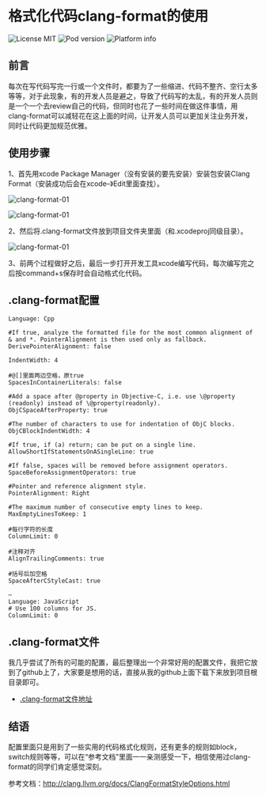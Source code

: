 格式化代码clang-format的使用
==========

![License MIT](https://go-shields.herokuapp.com/license-MIT-blue.png)
![Pod version](http://img.shields.io/cocoapods/v/YTKKeyValueStore.svg?style=flat)
![Platform info](http://img.shields.io/cocoapods/p/YTKKeyValueStore.svg?style=flat)

##	前言

每次在写代码写完一行或一个文件时，都要为了一些缩进、代码不整齐、空行太多等等，对于此现象，有的开发人员是避之，导致了代码写的太乱，有的开发人员则是一个一个去review自己的代码，但同时也花了一些时间在做这件事情，用clang-format可以减轻花在这上面的时间，让开发人员可以更加关注业务开发，同时让代码更加规范优雅。

##	使用步骤

1、首先用xcode Package Manager（没有安装的要先安装）安装包安装Clang Format（安装成功后会在xcode–》Edit里面查找）。

![clang-format-01](http://yaoqi-github.github.io/images/clang-format-01.png)

![clang-format-01](http://yaoqi-github.github.io/images/clang-format-02.png)


2、然后将.clang-format文件放到项目文件夹里面（和.xcodeproj同级目录）。

![clang-format-01](http://yaoqi-github.github.io/images/clang-format-03.png)

3、前两个过程做好之后，最后一步打开开发工具xcode编写代码，每次编写完之后按command+s保存时会自动格式化代码。

##	.clang-format配置

	Language: Cpp

	#If true, analyze the formatted file for the most common alignment of & and *. PointerAlignment is then used only as fallback.
	DerivePointerAlignment: false

	IndentWidth: 4

	#@[]里面两边空格，原true
	SpacesInContainerLiterals: false

	#Add a space after @property in Objective-C, i.e. use \@property (readonly) instead of \@property(readonly).
	ObjCSpaceAfterProperty: true

	#The number of characters to use for indentation of ObjC blocks.
	ObjCBlockIndentWidth: 4

	#If true, if (a) return; can be put on a single line.
	AllowShortIfStatementsOnASingleLine: true

	#If false, spaces will be removed before assignment operators.
	SpaceBeforeAssignmentOperators: true

	#Pointer and reference alignment style.
	PointerAlignment: Right

	#The maximum number of consecutive empty lines to keep.
	MaxEmptyLinesToKeep: 1

	#每行字符的长度
	ColumnLimit: 0

	#注释对齐
	AlignTrailingComments: true

	#括号后加空格
	SpaceAfterCStyleCast: true

	—
	Language: JavaScript
	# Use 100 columns for JS.
	ColumnLimit: 0
	
##	.clang-format文件

我几乎尝试了所有的可能的配置，最后整理出一个非常好用的配置文件，我把它放到了github上了，大家要是想用的话，直接从我的github上面下载下来放到项目根目录即可。

-	[.clang-format文件地址](https://github.com/yaoqi-github/clang-format)

##	结语

配置里面只是用到了一些实用的代码格式化规则，还有更多的规则如block，switch规则等等，可以在“参考文档”里面一一亲测感受一下，相信使用过clang-format的同学们肯定感觉深刻。

参考文档：http://clang.llvm.org/docs/ClangFormatStyleOptions.html
